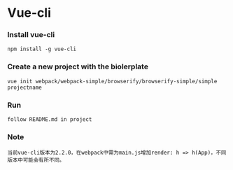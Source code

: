 # **Vue-cli**

### Install vue-cli
`npm install -g vue-cli`

### Create a new project with the biolerplate
`vue init webpack/webpack-simple/browserify/browserify-simple/simple projectname`

### Run
`follow README.md in project`

### Note
`当前vue-cli版本为2.2.0，在webpack中需为main.js增加render: h => h(App)，不同版本中可能会有所不同。`


